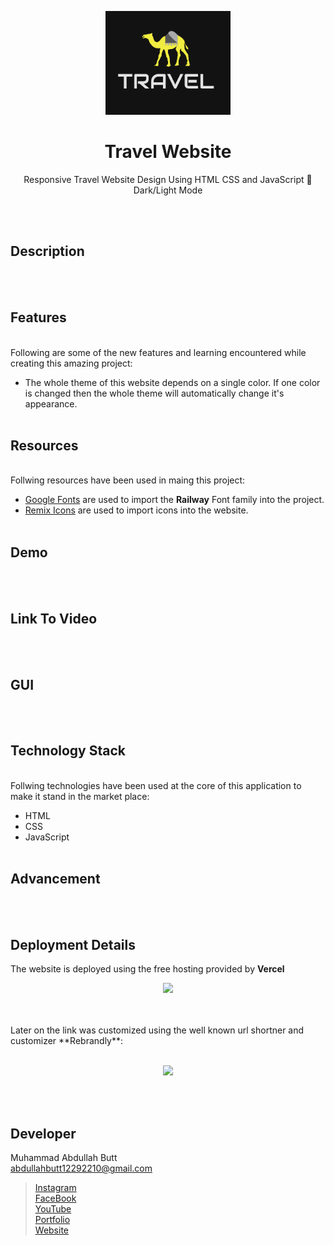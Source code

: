 
<p align = "center">
  <img src = "img/logo.png" width = "200">
</p>
<h1 align = "center"> Travel Website </h1>
<p align = "center">Responsive Travel Website Design Using HTML CSS and JavaScript 🌊 <br> Dark/Light Mode </p>

<br><br>

## Description

<br><br>

## Features
<br>
Following are some of the new features and learning encountered while creating this amazing project:

- The whole theme of this website depends on a single color. If one color is changed then the whole theme will automatically change it's appearance. 
<br><br>

## Resources
<br>
Follwing resources have been used in maing this project:

- [Google Fonts](https://fonts.google.com/) are used to import the **Railway** Font family into the project.
- [Remix Icons](https://remixicon.com/) are used to import icons into the website.
<br><br>

## Demo
<br><br>

## Link To Video
<br><br>

## GUI
<br><br>

## Technology Stack
<br>
Follwing technologies have been used at the core of this application to make it stand in the market place:

- HTML
- CSS
- JavaScript
<br><br>

## Advancement
<br><br>

## Deployment Details
The website is deployed using the free hosting provided by **Vercel**
<p align = "center">
  <img src = "https://branditechture.agency/brand-logos/wp-content/uploads/wpdm-cache/Vercel-900x0.png" width = "300">
</p>
<br><br>
Later on the link was customized using the well known url shortner and customizer **Rebrandly**:<br><br>
<p align = "center">
  <img src = "https://www.rebrandly.com/images/URL-Shortener.fileextension.svg" width = "300">
</p>

<br><br>

## Developer
Muhammad Abdullah Butt <br>
abdullahbutt12292210@gmail.com <br>
> [Instagram](https://www.instagram.com/abdullah.butt.22/)<br>
> [FaceBook](https://www.facebook.com/profile.php?id=100076291614529)<br>
> [YouTube](https://www.youtube.com/channel/UCnuOFQyMywg-KuoN-lmav1Q)<br>
> [Portfolio](https://rebrand.ly/muhammadabdullahPortfolio)<br>
> [Website](#)
